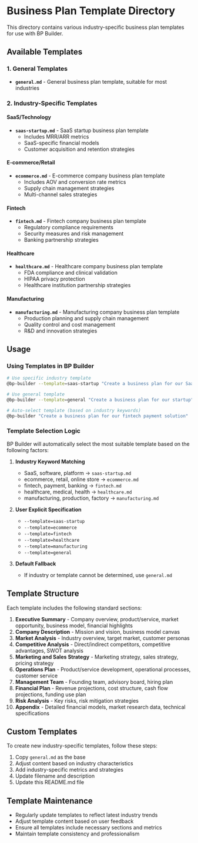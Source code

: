# Business Plan Template Directory

This directory contains various industry-specific business plan templates for use with BP Builder.

## Available Templates

### 1. General Templates

- **`general.md`** - General business plan template, suitable for most industries

### 2. Industry-Specific Templates

#### SaaS/Technology

- **`saas-startup.md`** - SaaS startup business plan template
  - Includes MRR/ARR metrics
  - SaaS-specific financial models
  - Customer acquisition and retention strategies

#### E-commerce/Retail

- **`ecommerce.md`** - E-commerce company business plan template
  - Includes AOV and conversion rate metrics
  - Supply chain management strategies
  - Multi-channel sales strategies

#### Fintech

- **`fintech.md`** - Fintech company business plan template
  - Regulatory compliance requirements
  - Security measures and risk management
  - Banking partnership strategies

#### Healthcare

- **`healthcare.md`** - Healthcare company business plan template
  - FDA compliance and clinical validation
  - HIPAA privacy protection
  - Healthcare institution partnership strategies

#### Manufacturing

- **`manufacturing.md`** - Manufacturing company business plan template
  - Production planning and supply chain management
  - Quality control and cost management
  - R&D and innovation strategies

## Usage

### Using Templates in BP Builder

```bash
# Use specific industry template
@bp-builder --template=saas-startup "Create a business plan for our SaaS platform"

# Use general template
@bp-builder --template=general "Create a business plan for our startup"

# Auto-select template (based on industry keywords)
@bp-builder "Create a business plan for our fintech payment solution"
```

### Template Selection Logic

BP Builder will automatically select the most suitable template based on the following factors:

1. **Industry Keyword Matching**

   - SaaS, software, platform → `saas-startup.md`
   - ecommerce, retail, online store → `ecommerce.md`
   - fintech, payment, banking → `fintech.md`
   - healthcare, medical, health → `healthcare.md`
   - manufacturing, production, factory → `manufacturing.md`

2. **User Explicit Specification**

   - `--template=saas-startup`
   - `--template=ecommerce`
   - `--template=fintech`
   - `--template=healthcare`
   - `--template=manufacturing`
   - `--template=general`

3. **Default Fallback**
   - If industry or template cannot be determined, use `general.md`

## Template Structure

Each template includes the following standard sections:

1. **Executive Summary** - Company overview, product/service, market opportunity, business model, financial highlights
2. **Company Description** - Mission and vision, business model canvas
3. **Market Analysis** - Industry overview, target market, customer personas
4. **Competitive Analysis** - Direct/indirect competitors, competitive advantages, SWOT analysis
5. **Marketing and Sales Strategy** - Marketing strategy, sales strategy, pricing strategy
6. **Operations Plan** - Product/service development, operational processes, customer service
7. **Management Team** - Founding team, advisory board, hiring plan
8. **Financial Plan** - Revenue projections, cost structure, cash flow projections, funding use plan
9. **Risk Analysis** - Key risks, risk mitigation strategies
10. **Appendix** - Detailed financial models, market research data, technical specifications

## Custom Templates

To create new industry-specific templates, follow these steps:

1. Copy `general.md` as the base
2. Adjust content based on industry characteristics
3. Add industry-specific metrics and strategies
4. Update filename and description
5. Update this README.md file

## Template Maintenance

- Regularly update templates to reflect latest industry trends
- Adjust template content based on user feedback
- Ensure all templates include necessary sections and metrics
- Maintain template consistency and professionalism
